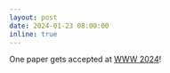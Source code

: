 ```yaml
---
layout: post
date: 2024-01-23 08:00:00
inline: true
---
```


One paper gets accepted at [WWW 2024](https://www2024.thewebconf.org/)!
